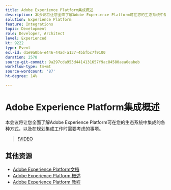 ```yaml
---
title: Adobe Experience Platform集成概述
description: 本会议将让您全面了解Adobe Experience Platform可在您的生态系统中集成的各种方式，以及在规划集成工作时需要考虑的事项。
solution: Experience Platform
feature: Integrations
topic: Development
role: Developer, Architect
level: Experienced
kt: 9222
type: Event
exl-id: d1e9a0ba-e446-44ad-a137-4bbfbc7f9100
duration: 2578
source-git-commit: 9a297cda953d4414131657f9ac84580aea0eabeb
workflow-type: tm+mt
source-wordcount: '87'
ht-degree: 14%

---
```


# Adobe Experience Platform集成概述

本会议将让您全面了解Adobe Experience Platform可在您的生态系统中集成的各种方式，以及在规划集成工作时需要考虑的事项。


>[!VIDEO](https://video.tv.adobe.com/v/337715/?quality=12&learn=on&hidetitle=true)

## 其他资源

- [Adobe Experience Platform文档](https://experienceleague.adobe.com/docs/experience-platform.html)
- [Adobe Experience Platform 概述](https://experienceleague.adobe.com/docs/experience-platform/landing/home.html?lang=zh-Hans)
- [Adobe Experience Platform 教程](https://experienceleague.adobe.com/docs/platform-learn/tutorials/overview.html?lang=en)
